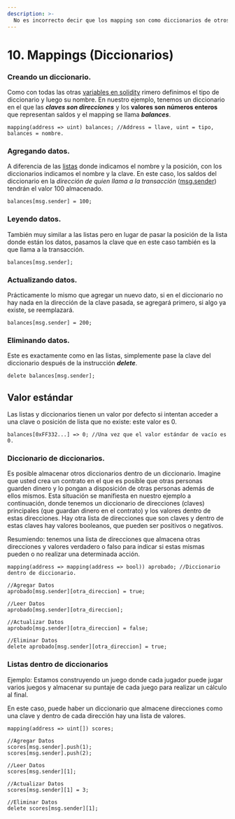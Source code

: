 ```yaml
---
description: >-
  No es incorrecto decir que los mapping son como diccionarios de otros idiomas, ya que los datos también se almacenan mediante una estructura clave-valor. Me verás usar ambas palabras en este tutorial.
---
```


# 10. Mappings (Diccionarios)

### Creando un diccionario.

Como con todas las otras [variables en solidity](tipos-de-variaveis.md) rimero definimos el tipo de diccionario y luego su nombre. En nuestro ejemplo, tenemos un diccionario en el que las _**claves son direcciones**_ y los **valores son números enteros** que representan saldos y el mapping se llama _**balances**_.

```solidity
mapping(address => uint) balances; //Address = llave, uint = tipo, balances = nombre.
```

### Agregando datos.

A diferencia de las [listas](arrays-listas.md) donde indicamos el nombre y la posición, con los diccionarios indicamos el nombre y la clave. En este caso, los saldos del diccionario en la _dirección de quien llama a la transacción_ ([msg.sender](variaveis-built-in-msg.sender-msg.value....md)) tendrán el valor 100 almacenado.

```solidity
balances[msg.sender] = 100;
```

### Leyendo datos.

También muy similar a las listas pero en lugar de pasar la posición de la lista donde están los datos, pasamos la clave que en este caso también es la que llama a la transacción.

```solidity
balances[msg.sender];
```

### Actualizando datos.

Prácticamente lo mismo que agregar un nuevo dato, si en el diccionario no hay nada en la dirección de la clave pasada, se agregará primero, si algo ya existe, se reemplazará.

```solidity
balances[msg.sender] = 200;
```

### Eliminando datos.

Este es exactamente como en las listas, simplemente pase la clave del diccionario después de la instrucción _**delete**_.

```solidity
delete balances[msg.sender];
```

## Valor estándar

Las listas y diccionarios tienen un valor por defecto si intentan acceder a una clave o posición de lista que no existe: este valor es 0.

```solidity
balances[0xFF332...] => 0; //Una vez que el valor estándar de vacío es 0.
```

### Diccionario de diccionarios.

Es posible almacenar otros diccionarios dentro de un diccionario. Imagine que usted crea un contrato en el que es posible que otras personas guarden dinero y lo pongan a disposición de otras personas además de ellos mismos. Esta situación se manifiesta en nuestro ejemplo a continuación, donde tenemos un diccionario de direcciones (claves) principales (que guardan dinero en el contrato) y los valores dentro de estas direcciones. Hay otra lista de direcciones que son claves y dentro de estas claves hay valores booleanos, que pueden ser positivos o negativos.

Resumiendo: tenemos una lista de direcciones que almacena otras direcciones y valores verdadero o falso para indicar si estas mismas pueden o no realizar una determinada acción.

```solidity
mapping(address => mapping(address => bool)) aprobado; //Diccionario dentro de diccionario.

//Agregar Datos
aprobado[msg.sender][otra_direccion] = true;

//Leer Datos
aprobado[msg.sender][otra_direccion];

//Actualizar Datos
aprobado[msg.sender][otra_direccion] = false;

//Eliminar Datos
delete aprobado[msg.sender][otra_direccion] = true;
```

### Listas dentro de diccionarios

Ejemplo: Estamos construyendo un juego donde cada jugador puede jugar varios juegos y almacenar su puntaje de cada juego para realizar un cálculo al final.

En este caso, puede haber un diccionario que almacene direcciones como una clave y dentro de cada dirección hay una lista de valores.

```solidity
mapping(address => uint[]) scores;

//Agregar Datos
scores[msg.sender].push(1);
scores[msg.sender].push(2);

//Leer Datos
scores[msg.sender][1];

//Actualizar Datos
scores[msg.sender][1] = 3;

//Eliminar Datos
delete scores[msg.sender][1];
```